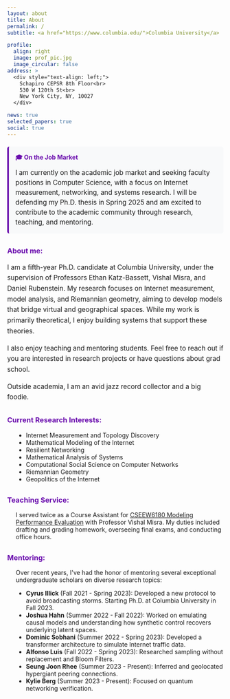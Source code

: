 ```yaml
---
layout: about
title: About
permalink: /
subtitle: <a href="https://www.columbia.edu/">Columbia University</a>

profile:
  align: right
  image: prof_pic.jpg
  image_circular: false
address: >
  <div style="text-align: left;">
    Schapiro CEPSR 8th Floor<br>
    530 W 120th St<br>
    New York City, NY, 10027
  </div>

news: true
selected_papers: true
social: true
---
```

<div style="background-color: #f8f9fa; border-left: 4px solid #6a0dad; padding: 15px; margin: 20px 0; border-radius: 5px;">
  <h4 style="color: #6a0dad; margin-top: 0; margin-bottom: 10px;">🎓 On the Job Market</h4>
  <p style="margin: 0; font-size: 1.1em; line-height: 1.5;">
    I am currently on the academic job market and seeking faculty positions in Computer Science, 
    with a focus on Internet measurement, networking, and systems research. I will be defending 
    my Ph.D. thesis in Spring 2025 and am excited to contribute to the academic community through 
    research, teaching, and mentoring.
  </p>
</div>

<h3 style="color: #6a0dad; margin-top: 30px;">About me:</h3>
<div style="text-align: left; font-size: 1.1em; line-height: 1.6;">
  I am a fifth-year Ph.D. candidate at Columbia University, under the supervision of Professors 
  Ethan Katz-Bassett, Vishal Misra, and Daniel Rubenstein. My research focuses on Internet 
  measurement, model analysis, and Riemannian geometry, aiming to develop models that bridge 
  virtual and geographical spaces. While my work is primarily theoretical, I enjoy building 
  systems that support these theories.

  I also enjoy teaching and mentoring students. Feel free to reach out if you are interested in 
  research projects or have questions about grad school.

  Outside academia, I am an avid jazz record collector and a big foodie.
</div>

<h3 style="color: #6a0dad; margin-top: 30px;">Current Research Interests:</h3>
<div style="margin-left: 20px;">
  <ul style="list-style-type: disc;">
    <li>Internet Measurement and Topology Discovery</li>
    <li>Mathematical Modeling of the Internet</li>
    <li>Resilient Networking</li>
    <li>Mathematical Analysis of Systems</li>
    <li>Computational Social Science on Computer Networks</li>
    <li>Riemannian Geometry</li>
    <li>Geopolitics of the Internet</li>
  </ul>
</div>

<h3 style="color: #6a0dad; margin-top: 30px;">Teaching Service:</h3>
<div style="margin-left: 20px;">
  I served twice as a Course Assistant for 
  <a href="http://www.cs.columbia.edu/~misra/6180.html">CSEEW6180 Modeling Performance Evaluation</a> 
  with Professor Vishal Misra. My duties included drafting and grading homework, overseeing final 
  exams, and conducting office hours.
</div>

<h3 style="color: #6a0dad; margin-top: 30px;">Mentoring:</h3>
<div style="margin-left: 20px;">
  Over recent years, I've had the honor of mentoring several exceptional undergraduate scholars on 
  diverse research topics:
  <ul style="list-style-type: disc;">
    <li><strong>Cyrus Illick</strong> (Fall 2021 - Spring 2023): Developed a new protocol to avoid broadcasting storms. Starting Ph.D. at Columbia University in Fall 2023.</li>
    <li><strong>Joshua Hahn</strong> (Summer 2022 - Fall 2022): Worked on emulating causal models and understanding how synthetic control recovers underlying latent spaces.</li>
    <li><strong>Dominic Sobhani</strong> (Summer 2022 - Spring 2023): Developed a transformer architecture to simulate Internet traffic data.</li>
    <li><strong>Alfonso Luis</strong> (Fall 2022 - Spring 2023): Researched sampling without replacement and Bloom Filters.</li>
    <li><strong>Seung Joon Rhee</strong> (Summer 2023 - Present): Inferred and geolocated hypergiant peering connections.</li>
    <li><strong>Kylie Berg</strong> (Summer 2023 - Present): Focused on quantum networking verification.</li>
  </ul>
</div>

<style>
  /* Fix float issue on mobile */
  @media (max-width: 768px) {
    .profile {
      float: none !important;
      display: block;
      margin: 0 auto 20px auto;
      text-align: center;
    }

    .profile-img {
      max-width: 100%;
      height: auto;
    }
  }
</style>